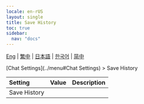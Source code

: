 ```yaml
---
locale: en-rUS
layout: single
title: Save History
toc: true
sidebar:
  nav: "docs"
---
```

[Eng](/dancexr/menu/2025.4/chat/save_history) | [繁中](/tw/dancexr/menu/2025.4/chat/save_history) | [日本語](/jp/dancexr/menu/2025.4/chat/save_history) | [한국어](/kr/dancexr/menu/2025.4/chat/save_history) | [简中](/zh/dancexr/menu/2025.4/chat/save_history)

[Chat Settings](../menu#Chat Settings) > Save History



| Setting | Value | Description |
| :--- | --- | :--- |
| Save History || 
